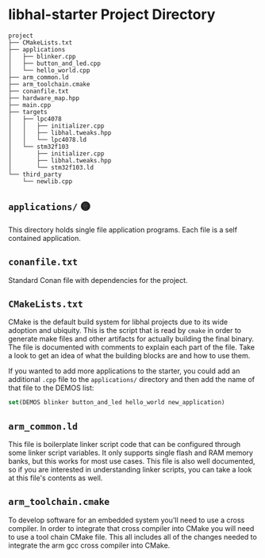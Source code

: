 # libhal-starter Project Directory

```
project
├── CMakeLists.txt
├── applications
│   ├── blinker.cpp
│   ├── button_and_led.cpp
│   └── hello_world.cpp
├── arm_common.ld
├── arm_toolchain.cmake
├── conanfile.txt
├── hardware_map.hpp
├── main.cpp
├── targets
│   ├── lpc4078
│   │   ├── initializer.cpp
│   │   ├── libhal.tweaks.hpp
│   │   └── lpc4078.ld
│   └── stm32f103
│       ├── initializer.cpp
│       ├── libhal.tweaks.hpp
│       └── stm32f103.ld
└── third_party
    └── newlib.cpp
```

## `applications/` 🟡

This directory holds single file application programs. Each file is a self
contained application.

## `conanfile.txt`

Standard Conan file with dependencies for the project.

## `CMakeLists.txt`

CMake is the default build system for libhal projects due to its wide adoption
and ubiquity. This is the script that is read by `cmake` in order to generate
make files and other artifacts for actually building the final binary. The file
is documented with comments to explain each part of the file. Take a look to
get an idea of what the building blocks are and how to use them.

If you wanted to add more applications to the starter, you could add an
additional `.cpp` file to the `applications/` directory and then add the name
of that file to the DEMOS list:

```cmake
set(DEMOS blinker button_and_led hello_world new_application)
```

## `arm_common.ld`

This file is boilerplate linker script code that can be configured through some
linker script variables. It only supports single flash and RAM memory banks,
but this works for most use cases. This file is also well documented, so if you
are interested in understanding linker scripts, you can take a look at this
file's contents as well.

## `arm_toolchain.cmake`

To develop software for an embedded system you'll need to use a cross compiler.
In order to integrate that cross compiler into CMake you will need to  use a
tool chain CMake file. This all includes all of the changes needed to integrate
the arm gcc cross compiler into CMake.
